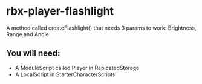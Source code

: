 # rbx-player-flashlight
A method called createFlashlight() that needs 3 params to work: Brightness, Range and Angle

## You will need:
- A ModuleScript called Player in RepicatedStorage
- A LocalScript in StarterCharacterScripts
